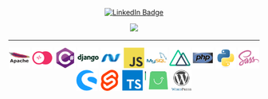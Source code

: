 <div align="center">
  <p>
  <a href="https://linkedin.com/in/simonstbarth">
    <img src="https://img.shields.io/badge/LinkedIn-blue?style=for-the-badge&logo=linkedin&logoColor=white" alt="LinkedIn Badge"/>
  </a>
  </p>
  <p>
  <img src="https://streak-stats.demolab.com?user=data5tream&theme=vue-dark&date_format=j%20M%5B%20Y%5D" />
  </p>
  <hr>
  <img src="https://github.com/devicons/devicon/blob/master/icons/apache/apache-original-wordmark.svg" title="Apache" alt="Apache" width="42" height="42"/>
  <img src="https://github.com/devicons/devicon/blob/master/icons/appwrite/appwrite-original.svg" title="appwrite" alt="appwrite" width="42" height="42"/>
  <img src="https://github.com/devicons/devicon/blob/master/icons/csharp/csharp-original.svg" title="C#" alt="C#" width="42" height="42"/>
  <img src="https://github.com/devicons/devicon/blob/master/icons/django/django-plain-wordmark.svg" title="django" alt="django" width="42" height="42"/>
  <img src="https://github.com/devicons/devicon/blob/master/icons/dot-net/dot-net-original.svg" title=".NET" alt=".NET" width="42" height="42"/>
  <img src="https://github.com/devicons/devicon/blob/master/icons/javascript/javascript-original.svg" title="JavaScript" alt="JavaScript" width="42" height="42"/>
  <img src="https://github.com/devicons/devicon/blob/master/icons/mysql/mysql-original-wordmark.svg" title="MySQL" alt="MySQL" width="42" height="42"/>
  <img src="https://github.com/devicons/devicon/blob/master/icons/nuxtjs/nuxtjs-original.svg" title="Nuxt" alt="Nuxt" width="42" height="42"/>
  <img src="https://github.com/devicons/devicon/blob/master/icons/php/php-original.svg" title="PHP" alt="PHP" width="42" height="42"/>
  <img src="https://github.com/devicons/devicon/blob/master/icons/python/python-original.svg" title="python" alt="python" width="42" height="42"/>
  <img src="https://github.com/devicons/devicon/blob/master/icons/sass/sass-original.svg" title="SASS" alt="SASS" width="42" height="42"/>
  <img src="https://github.com/devicons/devicon/blob/master/icons/shopware/shopware-original.svg" title="Shopware" alt="Shopware" width="42" height="42"/>
  <img src="https://github.com/devicons/devicon/blob/master/icons/svelte/svelte-original.svg" title="Svelte" alt="Svelte" width="42" height="42"/>
  <img src="https://github.com/devicons/devicon/blob/master/icons/typescript/typescript-original.svg" title="TypeScript" alt="TypeScript" width="42" height="42"/>
  <img src="https://github.com/devicons/devicon/blob/master/icons/vuejs/vuejs-original.svg" title="Vue" alt="Vue" width="2" height="42"/>
  <img src="https://github.com/devicons/devicon/blob/master/icons/vuestorefront/vuestorefront-original.svg" title="Vue Storefront" alt="Vue Storefront" width="42" height="42"/>
  <img src="https://github.com/devicons/devicon/blob/master/icons/wordpress/wordpress-original.svg" title="WordPress" alt="WordPress" width="42" height="42"/>
</div>

